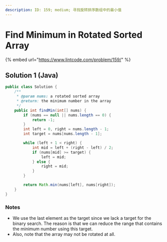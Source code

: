 ```yaml
---
description: ID: 159; medium; 寻找旋转排序数组中的最小值
---
```

# Find Minimum in Rotated Sorted Array

{% embed url="https://www.lintcode.com/problem/159/" %}

## Solution 1 (Java)

```java
public class Solution {
    /**
     * @param nums: a rotated sorted array
     * @return: the minimum number in the array
     */
    public int findMin(int[] nums) {
        if (nums == null || nums.length == 0) {
            return -1;
        }
        int left = 0, right = nums.length - 1;
        int target = nums[nums.length - 1];

        while (left + 1 < right) {
            int mid = left + (right - left) / 2;
            if (nums[mid] >= target) {
                left = mid;
            } else {
                right = mid;
            }
        }

        return Math.min(nums[left], nums[right]);
    }
}
```

### Notes

* We use the last element as the target since we lack a target for the binary search. The reason is that we can reduce the range that contains the minimum number using this target. 
* Also, note that the array may not be rotated at all. 
